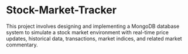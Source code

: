 # Stock-Market-Tracker
This project involves designing and implementing a MongoDB database system to simulate a stock market environment with real-time price updates, historical data, transactions, market indices, and related market commentary.
